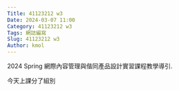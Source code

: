 ```yaml
---
Title: 41123212 w3
Date: 2024-03-07 11:00
Category: 41123212 w3
Tags: 網誌編寫
Slug: 41123212 w3
Author: kmol
---
```


2024 Spring 網際內容管理與偕同產品設計實習課程教學導引.

<!-- PELICAN_END_SUMMARY -->
今天上課分了組別